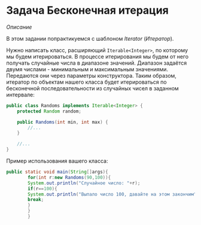 # Задача Бесконечная итерация

*Описание*

В этом задании попрактикуемся с шаблоном *Iterator* (*Итератор*).

Нужно написать класс, расширяющий `Iterable<Integer>`, по которому мы будем итерироваться. В процессе итерирования мы
будем от него получать случайные числа в диапазоне значений. Диапазон задаётся двумя числами - минимальным и
максимальным значениями. Передаются они через параметры конструктора. Таким образом, итератор по объектам нашего класса
будет итерироваться по бесконечной последовательности из случайных чисел в заданном интервале:

```java
public class Randoms implements Iterable<Integer> {
    protected Random random;

    public Randoms(int min, int max) {
        //...
    }

    //...
}
```

Пример использования вашего класса:

```java
public static void main(String[]args){
        for(int r:new Randoms(90,100)){
        System.out.println("Случайное число: "+r);
        if(r==100){
        System.out.println("Выпало число 100, давайте на этом закончим");
        break;
        }
        }
        }
```
